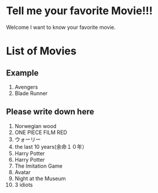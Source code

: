 # Tell me your favorite Movie!!!
Welcome I want to know your favorite movie.


# List of Movies
## Example
1.  Avengers
2.  Blade Runner
## Please write down here
1. Norwegian wood
2. ONE PIECE FILM RED
3. ウォーリー
4. the last 10 years(余命１０年）
5. Harry Potter
6. Harry Potter
7. The Imitation Game
8. Avatar
9. Night at the Museum
10. 3 idiots
